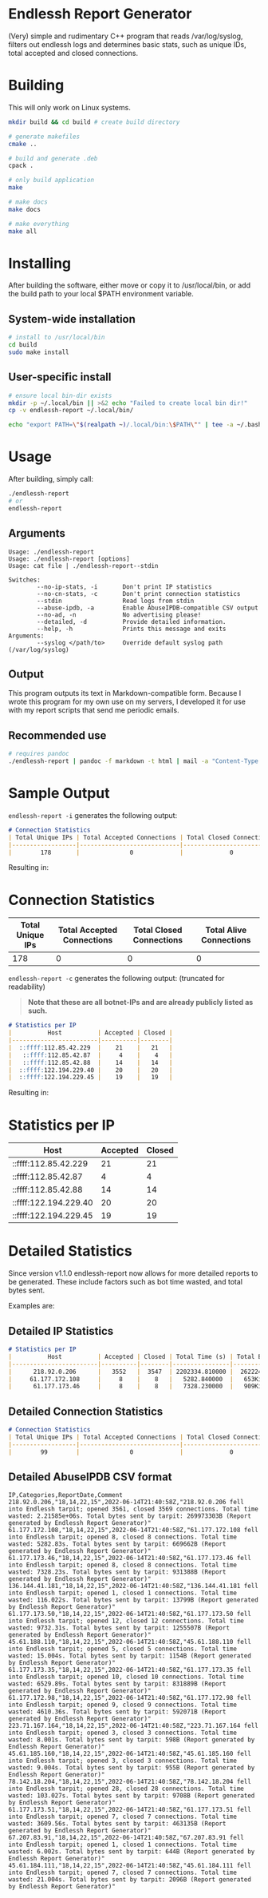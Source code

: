 # Endlessh Report Generator
(Very) simple and rudimentary C++ program that reads /var/log/syslog, filters out endlessh logs and determines basic stats, such as unique IDs, total accepted and closed connections. 

# Building
This will only work on Linux systems.

```bash
mkdir build && cd build # create build directory

# generate makefiles
cmake ..

# build and generate .deb
cpack .

# only build application
make

# make docs
make docs

# make everything
make all
```

# Installing
After building the software, either move or copy it to /usr/local/bin, or add the build path to your local $PATH environment variable.

## System-wide installation
```bash
# install to /usr/local/bin
cd build 
sudo make install
```

## User-specific install
```bash
# ensure local bin-dir exists
mkdir -p ~/.local/bin || >&2 echo "Failed to create local bin dir!"
cp -v endlessh-report ~/.local/bin/

echo "export PATH=\"$(realpath ~)/.local/bin:\$PATH\"" | tee -a ~/.bashrc
```

# Usage

After building, simply call:

```bash
./endlessh-report
# or
endlessh-report
```

## Arguments

```
Usage: ./endlessh-report
Usage: ./endlessh-report [options]
Usage: cat file | ./endlessh-report--stdin

Switches:
        --no-ip-stats, -i       Don't print IP statistics
        --no-cn-stats, -c       Don't print connection statistics
        --stdin                 Read logs from stdin
        --abuse-ipdb, -a        Enable AbuseIPDB-compatible CSV output
        --no-ad, -n             No advertising please!
        --detailed, -d          Provide detailed information.
        --help, -h              Prints this message and exits
Arguments:
        --syslog </path/to>     Override default syslog path (/var/log/syslog)
```

## Output
This program outputs its text in Markdown-compatible form.
Because I wrote this program for my own use on my servers, I developed it for use with my report scripts that send me periodic emails.

## Recommended use

```bash
# requires pandoc
./endlessh-report | pandoc -f markdown -t html | mail -a "Content-Type: text/html; charset=UTF-8" -s "My Endlessh Report" "you@yourdomain.com"
```

# Sample Output
`endlessh-report -i` generates the following output:

```markdown
# Connection Statistics
| Total Unique IPs | Total Accepted Connections | Total Closed Connections | Total Alive Connections |
|------------------|----------------------------|--------------------------|-------------------------|
|        178       |              0             |             0            |            0            |
```

Resulting in:

# Connection Statistics
| Total Unique IPs | Total Accepted Connections | Total Closed Connections | Total Alive Connections |
|------------------|----------------------------|--------------------------|-------------------------|
|        178       |              0             |             0            |            0            |

`endlessh-report -c` generates the following output:
(truncated for readability)

> **Note that these are all botnet-IPs and are already publicly listed as such.**

```markdown
# Statistics per IP
|          Host          | Accepted | Closed |
|------------------------|----------|--------|
|  ::ffff:112.85.42.229  |    21    |   21   |
|   ::ffff:112.85.42.87  |     4    |    4   |
|   ::ffff:112.85.42.88  |    14    |   14   |
|  ::ffff:122.194.229.40 |    20    |   20   |
|  ::ffff:122.194.229.45 |    19    |   19   |
```

Resulting in:


# Statistics per IP
|          Host          | Accepted | Closed |
|------------------------|----------|--------|
|  ::ffff:112.85.42.229  |    21    |   21   |
|   ::ffff:112.85.42.87  |     4    |    4   |
|   ::ffff:112.85.42.88  |    14    |   14   |
|  ::ffff:122.194.229.40 |    20    |   20   |
|  ::ffff:122.194.229.45 |    19    |   19   |

# Detailed Statistics
Since version v1.1.0 endlessh-report now allows for more detailed reports to be generated.
These include factors such as bot time wasted, and total bytes sent.

Examples are:

## Detailed IP Statistics

```markdown
# Statistics per IP
|          Host          | Accepted | Closed | Total Time (s) | Total Bytes |
|------------------------|----------|--------|----------------|-------------|
|      218.92.0.206      |   3552   |  3547  | 2202334.810000 |  262224KiB  |
|     61.177.172.108     |     8    |    8   |   5282.840000  |   653KiB    |
|      61.177.173.46     |     8    |    8   |   7328.230000  |   909KiB    |
```

## Detailed Connection Statistics
```markdown
# Connection Statistics
| Total Unique IPs | Total Accepted Connections | Total Closed Connections | Total Alive Connections | Total Bot Time Wasted | Total Bytes Sent |
|------------------|----------------------------|--------------------------|-------------------------|-----------------------|------------------|
|        99        |              0             |             0            |            0            |    4743646.220000     |     595462069    |
```

## Detailed AbuseIPDB CSV format
```csv
IP,Categories,ReportDate,Comment
218.92.0.206,"18,14,22,15",2022-06-14T21:40:58Z,"218.92.0.206 fell into Endlessh tarpit; opened 3561, closed 3569 connections. Total time wasted: 2.21585e+06s. Total bytes sent by tarpit: 269973303B (Report generated by Endlessh Report Generator)"
61.177.172.108,"18,14,22,15",2022-06-14T21:40:58Z,"61.177.172.108 fell into Endlessh tarpit; opened 8, closed 8 connections. Total time wasted: 5282.83s. Total bytes sent by tarpit: 669662B (Report generated by Endlessh Report Generator)"
61.177.173.46,"18,14,22,15",2022-06-14T21:40:58Z,"61.177.173.46 fell into Endlessh tarpit; opened 8, closed 8 connections. Total time wasted: 7328.23s. Total bytes sent by tarpit: 931388B (Report generated by Endlessh Report Generator)"
136.144.41.181,"18,14,22,15",2022-06-14T21:40:58Z,"136.144.41.181 fell into Endlessh tarpit; opened 1, closed 1 connections. Total time wasted: 116.022s. Total bytes sent by tarpit: 13799B (Report generated by Endlessh Report Generator)"
61.177.173.50,"18,14,22,15",2022-06-14T21:40:58Z,"61.177.173.50 fell into Endlessh tarpit; opened 12, closed 12 connections. Total time wasted: 9732.31s. Total bytes sent by tarpit: 1255507B (Report generated by Endlessh Report Generator)"
45.61.188.110,"18,14,22,15",2022-06-14T21:40:58Z,"45.61.188.110 fell into Endlessh tarpit; opened 5, closed 5 connections. Total time wasted: 15.004s. Total bytes sent by tarpit: 1154B (Report generated by Endlessh Report Generator)"
61.177.173.35,"18,14,22,15",2022-06-14T21:40:58Z,"61.177.173.35 fell into Endlessh tarpit; opened 10, closed 10 connections. Total time wasted: 6529.89s. Total bytes sent by tarpit: 831889B (Report generated by Endlessh Report Generator)"
61.177.172.98,"18,14,22,15",2022-06-14T21:40:58Z,"61.177.172.98 fell into Endlessh tarpit; opened 9, closed 9 connections. Total time wasted: 4610.36s. Total bytes sent by tarpit: 592071B (Report generated by Endlessh Report Generator)"
223.71.167.164,"18,14,22,15",2022-06-14T21:40:58Z,"223.71.167.164 fell into Endlessh tarpit; opened 3, closed 3 connections. Total time wasted: 8.001s. Total bytes sent by tarpit: 598B (Report generated by Endlessh Report Generator)"
45.61.185.160,"18,14,22,15",2022-06-14T21:40:58Z,"45.61.185.160 fell into Endlessh tarpit; opened 3, closed 3 connections. Total time wasted: 9.004s. Total bytes sent by tarpit: 955B (Report generated by Endlessh Report Generator)"
78.142.18.204,"18,14,22,15",2022-06-14T21:40:58Z,"78.142.18.204 fell into Endlessh tarpit; opened 28, closed 28 connections. Total time wasted: 103.027s. Total bytes sent by tarpit: 9708B (Report generated by Endlessh Report Generator)"
61.177.173.51,"18,14,22,15",2022-06-14T21:40:58Z,"61.177.173.51 fell into Endlessh tarpit; opened 7, closed 7 connections. Total time wasted: 3609.56s. Total bytes sent by tarpit: 463135B (Report generated by Endlessh Report Generator)"
67.207.83.91,"18,14,22,15",2022-06-14T21:40:58Z,"67.207.83.91 fell into Endlessh tarpit; opened 1, closed 1 connections. Total time wasted: 6.002s. Total bytes sent by tarpit: 644B (Report generated by Endlessh Report Generator)"
45.61.184.111,"18,14,22,15",2022-06-14T21:40:58Z,"45.61.184.111 fell into Endlessh tarpit; opened 7, closed 7 connections. Total time wasted: 21.004s. Total bytes sent by tarpit: 2096B (Report generated by Endlessh Report Generator)"
```
